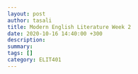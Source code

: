 ```yaml
---
layout: post
author: tasali
title: Modern English Literature Week 2
date: 2020-10-16 14:40:00 +300
description: 
summary: 
tags: []
category: ELIT401 
---
```



